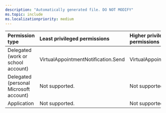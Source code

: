 ```yaml
---
description: "Automatically generated file. DO NOT MODIFY"
ms.topic: include
ms.localizationpriority: medium
---
```


|Permission type|Least privileged permissions|Higher privileged permissions|
|:---|:---|:---|
|Delegated (work or school account)|VirtualAppointmentNotification.Send|VirtualAppointment.ReadWrite|
|Delegated (personal Microsoft account)|Not supported.|Not supported.|
|Application|Not supported.|Not supported.|

